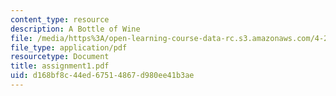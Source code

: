 ```yaml
---
content_type: resource
description: A Bottle of Wine
file: /media/https%3A/open-learning-course-data-rc.s3.amazonaws.com/4-273-introduction-to-design-inquiry-fall-2001/d168bf8c44ed67514867d980ee41b3ae_assignment1.pdf
file_type: application/pdf
resourcetype: Document
title: assignment1.pdf
uid: d168bf8c-44ed-6751-4867-d980ee41b3ae
---
```


